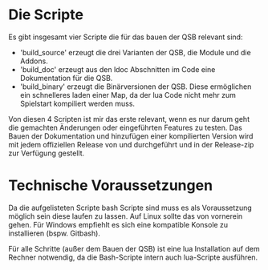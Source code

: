 # Die Scripte

Es gibt insgesamt vier Scripte die für das bauen der QSB relevant sind:
- 'build_source' erzeugt die drei Varianten der QSB, die Module und die Addons.
- 'build_doc' erzeugt aus den ldoc Abschnitten im Code eine Dokumentation für die QSB.
- 'build_binary' erzeugt die Binärversionen der QSB.
Diese ermöglichen ein schnelleres laden einer Map, da der lua Code nicht mehr zum Spielstart kompiliert werden muss.

Von diesen 4 Scripten ist mir das erste relevant, wenn es nur darum geht die gemachten Änderungen oder eingeführten Features zu testen.
Das Bauen der Dokumentation und hinzufügen einer kompilierten Version wird mit jedem offiziellen Release von und durchgeführt und in der Release-zip zur Verfügung gestellt.

# Technische Voraussetzungen

Da die aufgelisteten Scripte bash Scripte sind muss es als Voraussetzung möglich sein diese laufen zu lassen.
Auf Linux sollte das von vornerein gehen. Für Windows empfiehlt es sich eine kompatible Konsole zu installieren (bspw. Gitbash).

Für alle Schritte (außer dem Bauen der QSB) ist eine lua Installation auf dem Rechner notwendig, da die Bash-Scripte intern auch lua-Scripte ausführen.
